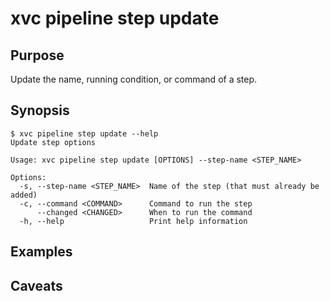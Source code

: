 # xvc pipeline step update

## Purpose

Update the name, running condition, or command of a step.

## Synopsis

```console
$ xvc pipeline step update --help
Update step options

Usage: xvc pipeline step update [OPTIONS] --step-name <STEP_NAME>

Options:
  -s, --step-name <STEP_NAME>  Name of the step (that must already be added)
  -c, --command <COMMAND>      Command to run the step
      --changed <CHANGED>      When to run the command
  -h, --help                   Print help information

```

## Examples

## Caveats
